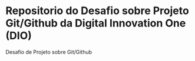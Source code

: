 # Repositorio do Desafio sobre Projeto Git/Github da Digital Innovation One (DIO)

Desafio de Projeto sobre Git/Github
